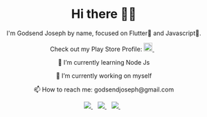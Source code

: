 <h1 align='center'>Hi there 👋🏾</h1>

<p align='center'>I'm Godsend Joseph by name, focused on Flutter💙 and Javascript💛. </p>

<p align='center'>Check out my Play Store Profile: <a href="https://play.google.com/store/apps/developer?id=View+Us">
  <img src="https://www.xda-developers.com/files/2019/01/google-play-store-feature.png" width='20' height='20' />
</a>&nbsp;&nbsp;
</p>

<p align='center'>🌱 I’m currently learning Node Js</p>
<p align='center'> 🔭 I’m currently working on myself </p>
<p align='center'>📫 How to reach me: godsendjoseph@gmail.com</p>

<p align='center'>
<a href="https://twitter.com/godsend_joseph">
  <img src="https://img.shields.io/badge/twitter-%231DA1F2.svg?&style=for-the-badge&logo=twitter&logoColor=white" />
</a>&nbsp;&nbsp;
<a href="https://www.linkedin.com/in/godsend-joseph-80a6ab188/">
  <img src="https://img.shields.io/badge/linkedin-%230077B5.svg?&style=for-the-badge&logo=linkedin&logoColor=white" />
</a>&nbsp;&nbsp;
<a href="mailto:godsendjoseph@gmail.com">
  <img src="https://img.shields.io/badge/email me-%23D14836.svg?&style=for-the-badge&logo=gmail&logoColor=white" />
</a>&nbsp;&nbsp;
</p>

<!--
**quiet-programmer/quiet-programmer** is a ✨ _special_ ✨ repository because its `README.md` (this file) appears on your GitHub profile.

Here are some ideas to get you started:

- 🔭 I’m currently working on ...
- 🌱 I’m currently learning ...
- 👯 I’m looking to collaborate on ...
- 🤔 I’m looking for help with ...
- 💬 Ask me about ...
- 📫 How to reach me: ...
- 😄 Pronouns: ...
- ⚡ Fun fact: ...
-->
